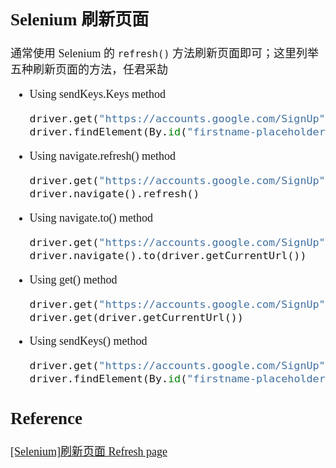 <font size=4 face='楷体'>

## Selenium 刷新页面

通常使用 Selenium 的 `refresh()` 方法刷新页面即可；这里列举五种刷新页面的方法，任君采劼

- Using sendKeys.Keys method
    ```python
    driver.get("https://accounts.google.com/SignUp")
    driver.findElement(By.id("firstname-placeholder")).sendKeys(Keys.F5)
    ```

- Using navigate.refresh() method
    ```python
    driver.get("https://accounts.google.com/SignUp") 
    driver.navigate().refresh()
    ```
- Using navigate.to() method
    ```python
    driver.get("https://accounts.google.com/SignUp") 
    driver.navigate().to(driver.getCurrentUrl())
    ```

- Using get() method
    ```python
    driver.get("https://accounts.google.com/SignUp") 
    driver.get(driver.getCurrentUrl())
    ```

- Using sendKeys() method
    ```python
    driver.get("https://accounts.google.com/SignUp")  
    driver.findElement(By.id("firstname-placeholder")).sendKeys("\uE035")
    ```

## Reference

[[Selenium]刷新页面 Refresh page](https://www.cnblogs.com/MasterMonkInTemple/p/4097512.html)
